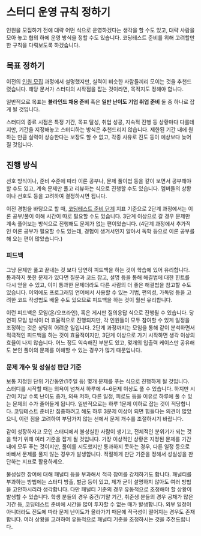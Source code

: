 # 스터디 운영 규칙 정하기

인원을 모집하기 전에 대략 어떤 식으로 운영하겠다는 생각을 할 수도 있고, 대략 사람을 모아 놓고 협의 하에 운영 방식을 정할 수도 있습니다. 코딩테스트 준비를 위해 고려할만한 규칙을 다뤄보도록 하겠습니다.

## 목표 정하기

이전의 [인원 모집](https://github.com/cobalt-ps/.github/blob/master/%EC%9D%B8%EC%9B%90_%EB%AA%A8%EC%A7%91.md) 과정에서 설명했지만, 실력이 비슷한 사람들끼리 모이는 것을 추천드렸습니다. 해당 문서가 스터디의 시작점을 잡는 것이라면, 목적지도 정해야 합니다.

일반적으로 목표는 **블라인드 채용 준비** 혹은 **일반 난이도 기업 취업 준비** 둘 중 하나로 잡게 될 것입니다.

스터디의 종료 시점은 특정 기간, 목표 달성, 취업 성공, 지속적 진행 등 상황마다 다를테지만, 기간을 지정해놓고 스터디하는 방식은 추천드리지 않습니다. 제한된 기간 내에 원하는 만큼 실력이 상승한다는 보장도 할 수 없고, 각종 사유로 진도 등이 예상보다 늦어질 것입니다.

## 진행 방식

선호 방식이나, 준비 수준에 따라 이론 공부나, 문제 풀이법 등을 같이 보면서 공부해야 할 수도 있고, 계속 문제만 풀고 리뷰하는 식으로 진행할 수도 있습니다. 멤버들의 상황이나 선호도 등을 고려하여 결정하시면 됩니다.

이전 경험을 바탕으로 할 때, [코딩테스트 준비 단계](https://github.com/cobalt-ps/.github/blob/master/%EC%9D%B8%EC%9B%90_%EB%AA%A8%EC%A7%91.md) 지표 기준으로 2단계 과정에서는 이론 공부/풀이 이해 시간이 따로 필요할 수도 있습니다. 3단계 이상으로 갈 경우 문제만 계속 풀어보는 방식으로 진행해도 문제가 없는 편이었습니다. (4단계 과정에서 추가적인 이론 공부가 필요할 수도 있는데, 경험이 생겨서인지 알아서 독학 등으로 이론 공부를 해 오는 편이 많았습니다.)

### 피드백

그냥 문제만 풀고 끝내는 것 보다 당연히 피드백을 하는 것이 학습에 있어 유리합니다. 통과하지 못한 문제가 있다면 질문과 코드 참고, 설명 등을 통해 해결법에 대한 힌트를 다시 얻을 수 있고, 이미 통과한 문제더라도 다른 사람의 더 좋은 해결법을 참고할 수도 있습니다. 이외에도 프로그래밍 언어에서 사용할 수 있는 기법, 편의성, 가독덩 등을 고려한 코드 작성법도 배울 수도 있으므로 피드백을 하는 것이 훨씬 유리합니다.

이런 피드백은 모임(온/오프라인), 혹은 게시판 질의응답 식으로 진행될 수 있습니다. 당연히 모임 방식이 더 효율적으로 진행되지만, 각 인원들이 모두 참여할 수 있게 일정을 조정하는 것은 상당히 어려운 일입니다. 2단계 과정까지는 모임을 통해 같이 분석하면서 적극적인 피드백을 하는 것이 효율적이지만, 3단계 이상으로 가기 시작하면 생각 이상의 효율이 나지 않습니다. 어느 정도 익숙해진 부분도 있고, 몇개의 입출력 케이스만 공유해도 본인 풀이의 문제를 이해할 수 있는 경우가 많기 때문입니다.

### 문제 개수 및 성실성 판단 기준

보통 지정된 단위 기간동안(1주일 등) 몇개 문제를 푸는 식으로 진행하게 될 것입니다. 스터디를 시작할 때는 의욕이 넘쳐서 하루에 4~6문제 이상도 풀 수 있습니다. 하지만 시간이 지날 수록 난이도 증가, 의욕 저하, 다른 일정, 피로도 등을 이유로 하루에 풀 수 있는 문제의 수가 줄어들게 됩니다. 일반적으로는 하루 1문제 이하로 잡는 것이 적당합니다. 코딩테스트 준비만 집중하려고 해도 하루 3문제 이상이 되면 힘들다는 의견이 많았으니, 이런 점을 고려하여 부담가지 않는 선에서 문제 개수를 조절하시기 바랍니다.

같이 성장하자고 모인 스터디에서 불성실한 사람이 생기고, 전체적인 분위기가 되는 것을 막기 위해 여러 기준을 잡게 될 것입니다. 가장 이상적인 상황은 지정된 문제를 기간 내에 모두 푸는 것이지만, 풀이를 시도했지만 통과하지 못하는 경우, 다른 일정 등으로 바빠서 문제를 풀지 않는 경우가 발생합니다. 적절하게 판단 기준을 정해서 성실성을 판단하는 지표로 활용하세요.

불성실한 참여에 대해 패널티 등을 부과해서 적극 참여를 강제하기도 합니다. 패널티를 부과하는 방법에는 스터디 방출, 벌금 등이 있고, 제가 굳이 설명하지 않아도 여러 방법을 고안하시리라 생각합니다. 다만 패널티 기준의 경우 유동적으로 조정해야 할 상황이 발생할 수 있습니다. 학생 분들의 경우 중간/기말 기간, 취준생 분들의 경우 공채가 많은 기간 등, 코딩테스트 준비에 시간을 많이 투자할 수 없는 때가 발생합니다. 외부 일정이 아니더라도 진도에 따라 문제 난이도가 올라가기 때문에 적극성이 떨어지는 경우도 존재합니다. 여러 상황을 고려하여 유동적으로 패널티 기준을 조정하시는 것을 추천드립니다.
